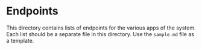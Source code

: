 # Endpoints

This directory contains lists of endpoints for the various apps of the system. Each list should be a separate file in this directory. Use the `sample.md` file as a template.